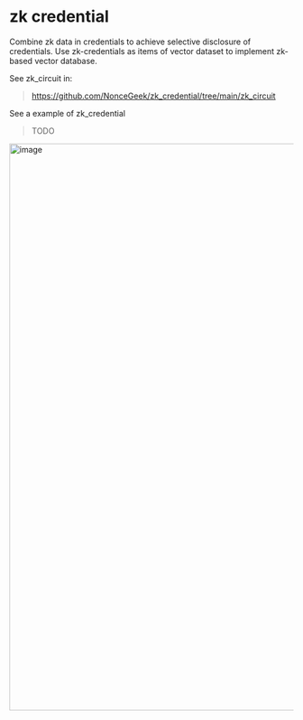 # zk credential

Combine zk data in credentials to achieve selective disclosure of credentials. Use zk-credentials as items of vector dataset to implement zk-based vector database.

See zk_circuit in:

> https://github.com/NonceGeek/zk_credential/tree/main/zk_circuit

See a example of zk_credential

> TODO

<img width="1004" alt="image" src="https://github.com/NonceGeek/zk_credential/assets/12784118/0e748160-d049-4bb0-a399-349577cd66c9">

